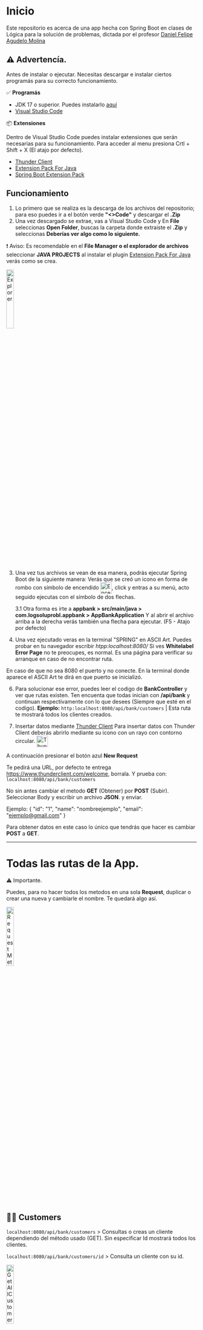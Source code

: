 # Inicio 
Este repositorio es acerca de una app hecha con Spring Boot en clases de Lógica para la solución de problemas, dictada por el profesor [Daniel Felipe Agudelo Molina](https://github.com/DanielDev87)


## ⚠️ Advertencía.
Antes de instalar o ejecutar.
Necesitas descargar e instalar ciertos programás para su correcto funcionamiento.

✅ **Programás**
- JDK 17 o superior. Puedes instalarlo [aquí](https://www.oracle.com/java/technologies/downloads/)
- [Visual Studio Code ](https://code.visualstudio.com/)

📦 **Extensiones**

Dentro de Visual Studio Code puedes instalar extensiones que serán necesarias para su funcionamiento. 
Para acceder al menu presiona Crtl + Shift + X (El atajo por defecto).
- [Thunder Client](https://marketplace.visualstudio.com/items?itemName=rangav.vscode-thunder-client)
- [Extension Pack For Java](https://marketplace.visualstudio.com/items?itemName=vscjava.vscode-java-pack)
- [Spring Boot Extension Pack](https://marketplace.visualstudio.com/items?itemName=vmware.vscode-boot-dev-pack)

## Funcionamiento

1. Lo primero que se realiza es la descarga de los archivos del repositorio; para eso puedes ir a el botón verde **"<>Code"** y descargar el **.Zip**
2. Una vez descargado se extrae, vas a Visual Studio Code y En **File** seleccionas **Open Folder**, buscas la carpeta donde extraiste el **.Zip** y seleccionas **Deberías ver algo como lo siguiente.**

❗ Aviso: Es recomendable en el **File Manager o el explorador de archivos** seleccionar **JAVA PROJECTS** al instalar el plugin [Extension Pack For Java](https://marketplace.visualstudio.com/items?itemName=vscjava.vscode-java-pack) verás como se crea.

<img src="https://raw.githubusercontent.com/DavidMrn/logic_app_bank/refs/heads/main/docs/images/ExplorerImage.png" alt="Explorer" width="20%"/>

3. Una vez tus archivos se vean de esa manera, podrás ejecutar Spring Boot de la siguiente manera: Verás que se creó un icono en forma de rombo con símbolo de encendido 
<img src="docs/images/encendido.png" alt="Encendido" width="30" style="vertical-align:middle;" />, click y entras a su menú, acto seguido ejecutas con el símbolo de dos flechas.

   3.1 Otra forma es irte a **appbank > src/main/java > com.logsoluprobl.appbank > AppBankApplication** Y al abrir el archivo arriba a la derecha verás también una flecha para ejecutar. (F5 - Atajo por defecto)

4. Una vez ejecutado veras en la terminal "SPRING" en ASCII Art. Puedes probar en tu navegador escribir *htpp:localhost:8080/* Si ves **Whitelabel Error Page** no te preocupes, es normal. Es una página para verificar su arranque en caso de no encontrar ruta.

En caso de que no sea 8080 el puerto y no conecte. En la terminal donde aparece el ASCII Art te dirá en que puerto se inicializó.


6. Para solucionar ese error, puedes leer el codigo de **BankController** y ver que rutas existen.
   Ten encuenta que todas inician con **/api/bank** y continuan respectivamente con lo que desees (Siempre que esté en el codigo).
   **Ejemplo:** `http:localhost:8080/api/bank/customers` | Esta ruta te mostrará todos los clientes creados.

7. Insertar datos mediante [Thunder Client](https://marketplace.visualstudio.com/items?itemName=rangav.vscode-thunder-client)
  Para insertar datos con Thunder Client deberás abrirlo mediante su icono con un rayo con contorno circular. <img src="docs/images/thunder.png" alt="Thunder" width="30" style="vertical-align:middle;" />

A continuación presionar el botón azul **New Request** 

Te pedirá una URL, por defecto te entrega https://www.thunderclient.com/welcome, borrala. Y prueba con: `localhost:8080/api/bank/customers`

No sin antes cambiar el metodo **GET** (Obtener) por **POST** (Subir). Seleccionar Body y escribir un archivo **JSON**. y enviar.

Ejemplo: 
{
  "id": "1",
  "name": "nombreejemplo",
  "email": "ejemplo@gmail.com"
}

Para obtener datos en este caso lo único que tendrás que hacer es cambiar **POST** a **GET**.


---

# Todas las rutas de la App.

⚠️ Importante.

Puedes, para no hacer todos los metodos en una sola **Request**, duplicar o crear una nueva y cambiarle el nombre. Te quedará algo así.

<img src="https://raw.githubusercontent.com/DavidMrn/logic_app_bank/refs/heads/main/docs/images/RequestMethodsImage.png" style="width:20%;" alt="RequestMethodsImage">


## 👨‍🦲 Customers

`localhost:8080/api/bank/customers` > Consultas o creas un cliente dependiendo del método usado (GET). Sin especificar Id mostrará todos los clientes.

`localhost:8080/api/bank/customers/id` > Consulta un cliente con su id.

<img src="https://raw.githubusercontent.com/DavidMrn/logic_app_bank/refs/heads/main/docs/images/GetAllCustomers.png" style="width:20%;" alt="GetAllCustomers">


## 🪪 Accounts

`localhost:8080/api/bank/customers/1/accounts` > Crear una cuenta bancaria de tipo SAVINGS o CHECKING asociada a un cliente (cliente con Id: 1).

Para Savings: parameter se interpreta como tasa de interés (interestRate).
Para Checking: parameter se interpreta como límite de sobregiro (overdraftLimit).

Ejemplo JSON:

{
"type": "SAVINGS",
"accountId": "Ac1",
"parameter": 0.05
}

<img src="https://raw.githubusercontent.com/DavidMrn/logic_app_bank/refs/heads/main/docs/images/CreateAccount.png" style="width:20%;" alt="CreateAccount">

`localhost:8080/api/bank/accounts/Ac2` > Consulta cuentas por id, en este caso "Ac2" o el valor que le agregues.
Esta cuenta está asociada al cliente 2.

<img src="https://raw.githubusercontent.com/DavidMrn/logic_app_bank/refs/heads/main/docs/images/AccountById.png" style="width:20%;" alt="AccountById">

`localhost:8080/api/bank/accounts/Ac1/deposit?amount=5000` > Deposita dinero a la cuenta con Id: Ac1 y cantidad 5000.
Esto devuelve true si se depositó correctamente, false si no.

<img src="https://raw.githubusercontent.com/DavidMrn/logic_app_bank/refs/heads/main/docs/images/DepositImage.png" style="width:20%;" alt="DepositImage">

`localhost:8080/api/bank/accounts/Ac1/withdraw?amount=2500` > Retira dinero de la cuenta con Id: Ac1 y cantidad 2500.

<img src="https://raw.githubusercontent.com/DavidMrn/logic_app_bank/refs/heads/main/docs/images/WithdrawImage.png" style="width:20%;" alt="WithdrawImage">

`localhost:8080/api/bank/accounts/Ac1/transfer` > Transfiere dinero de la cuenta con Id: Ac1 a otra cuenta (por ejemplo, "Ac2").

<img src="https://raw.githubusercontent.com/DavidMrn/logic_app_bank/refs/heads/main/docs/images/TransferImage.png" style="width:20%;" alt="TransferImage">

## 💸 Transactions

`localhost:8080/api/bank/accounts/Ac1/transactions` > Muestra todas las transaciones de una cuenta con Id en este caso: **Ac1**

<img src="https://raw.githubusercontent.com/DavidMrn/logic_app_bank/refs/heads/main/docs/images/TransactionsImage.png" style="width:20%;" alt="TrasactionsImage">

`localhost:8080/api/bank/accounts/Ac3/apply-interest` > Aplica interes a una cuenta por Id. En este caso **Ac3**. Devuelve HttpStatus como OK 200 en caso de ser aplicable.

---

`localhost:8080/api/bank/customers/2/accounts` > Obtiene todas las cuentas de un cliente por su id. En este caso: **2**

**❗Todas estas rutas se pueden copiar y visualizar en el navegador después de ejecutarlas en Thunder Client**


# ❇️ Swagger UI
Nos va a permitir ver de una forma más visual todos los metodos que esta aplicación contiene.
Para verlo tienes que irte a http://localhost:8080/swagger-ui/index.html

<img src="https://raw.githubusercontent.com/DavidMrn/logic_app_bank/refs/heads/main/docs/images/swaggeruimain.png" style="width:30%;" alt="TrasactionsImage">

Para usar los metodos desde Swaagger UI tendrás que darle click y a continuación: al botón *Try it out*
   > Recordatorio: Hay metodos que dependen de otros para dar respuesta, como lo son el obtener clientes, sin clientes anteriormente creados este da error.

En este ejemplo se realiza con crear cliente y después obtener cliente por id.
Le damos los valores también en Json y executamos.

<img src="https://raw.githubusercontent.com/DavidMrn/logic_app_bank/refs/heads/main/docs/images/createacustomerswagger.png" style="width:30%;" alt="TrasactionsImage">

Obteniendo por ID: 

<img src="https://raw.githubusercontent.com/DavidMrn/logic_app_bank/refs/heads/main/docs/images/getcustomerbyidswagger.png" style="width:30%;" alt="TrasactionsImage">

Y así con los demás metodos, como crear cuenta. 


## Accounts Swagger UI

Crear cuenta enlazando a un cliente.
<img src="https://raw.githubusercontent.com/DavidMrn/logic_app_bank/refs/heads/main/docs/images/createaccountcustomer.png" style="width:30%;" alt="TrasactionsImage">

Transferir a cuenta.
<img src="https://raw.githubusercontent.com/DavidMrn/logic_app_bank/refs/heads/main/docs/images/transferto.png" style="width:30%;" alt="TrasactionsImage">

Retirar de cuenta.
<img src="https://raw.githubusercontent.com/DavidMrn/logic_app_bank/refs/heads/main/docs/images/withdrawacc.png" style="width:30%;" alt="TrasactionsImage">

Depositar a cuenta.
<img src="https://raw.githubusercontent.com/DavidMrn/logic_app_bank/refs/heads/main/docs/images/depositacc.png" style="width:30%;" alt="TrasactionsImage">

Obtener cuenta por Id.
<img src="https://raw.githubusercontent.com/DavidMrn/logic_app_bank/refs/heads/main/docs/images/getaccountbyid.png" style="width:30%;" alt="TrasactionsImage">


Obtener todas las transacciones de una cuenta por Id.
<img src="https://raw.githubusercontent.com/DavidMrn/logic_app_bank/refs/heads/main/docs/images/gettransbyid.png" style="width:30%;" alt="TrasactionsImage">

